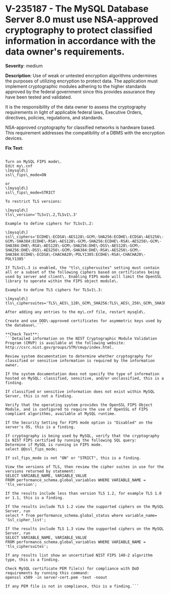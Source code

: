 # V-235187 - The MySQL Database Server 8.0 must use NSA-approved cryptography to protect classified information in accordance with the data owner's requirements.

**Severity**: medium

**Description**:
Use of weak or untested encryption algorithms undermines the purposes of utilizing encryption to protect data. The application must implement cryptographic modules adhering to the higher standards approved by the federal government since this provides assurance they have been tested and validated.

It is the responsibility of the data owner to assess the cryptography requirements in light of applicable federal laws, Executive Orders, directives, policies, regulations, and standards.

NSA-approved cryptography for classified networks is hardware based. This requirement addresses the compatibility of a DBMS with the encryption devices.

**Fix Text**:
```Configure cryptographic functions to use NSA\-approved cryptography\-compliant algorithms\.

Turn on MySQL FIPS mode\.
Edit my\.cnf
\[mysqld\]
ssl\_fips\_mode=ON

or
\[mysqld\]
ssl\_fips\_mode=STRICT

To restrict TLS versions:

\[mysqld\]
tls\_version='TLSv1\.2,TLSv1\.3'

Example to define ciphers for TLSv1\.2:

\[mysqld\]
ssl\_ciphers='ECDHE\-ECDSA\-AES128\-GCM\-SHA256:ECDHE\-ECDSA\-AES256\-GCM\-SHA384:ECDHE\-RSA\-AES128\-GCM\-SHA256:ECDHE\-RSA\-AES256\-GCM\-SHA384:DHE\-RSA\-AES128\-GCM\-SHA256:DHE\-DSS\-AES128\-GCM\-SHA256:DHE\-DSS\-AES256\-GCM\-SHA384:DHE\-RSA\-AES256\-GCM\-SHA384:ECDHE\-ECDSA\-CHACHA20\-POLY1305:ECDHE\-RSA\-CHACHA20\-POLY1305'

If TLSv1\.3 is enabled, the "tls\_ciphersuites" setting must contain all or a subset of the following ciphers based on certificates being used by server and client\. Enabling FIPS mode will limit the OpenSSL library to operate within the FIPS object module\.

Example to define TLS ciphers for TLSv1\.3:

\[mysqld\]
tls\_ciphersuites='TLS\_AES\_128\_GCM\_SHA256:TLS\_AES\_256\_GCM\_SHA384:TLS\_CHACHA20\_POLY1305\_SHA256:TLS\_AES\_128\_CCM\_SHA256:TLS\_AES\_128\_CCM\_8\_SHA256'

After adding any entries to the my\.cnf file, restart mysqld\.

Create and use DOD\-approved certificates for asymmetric keys used by the database\.```

**Check Text**:
```Detailed information on the NIST Cryptographic Module Validation Program (CMVP) is available at the following website: http://csrc.nist.gov/groups/STM/cmvp/index.html.

Review system documentation to determine whether cryptography for classified or sensitive information is required by the information owner.

If the system documentation does not specify the type of information hosted on MySQL: classified, sensitive, and/or unclassified, this is a finding.

If classified or sensitive information does not exist within MySQL Server, this is not a finding.

Verify that the operating system provides the OpenSSL FIPS Object Module, and is configured to require the use of OpenSSL of FIPS compliant algorithms, available at MySQL runtime.

If the Security Setting for FIPS mode option is "Disabled" on the server's OS, this is a finding.

If cryptography is being used by MySQL, verify that the cryptography is NIST FIPS certified by running the following SQL query:
Determine if MySQL is running in FIPS mode.
select @@ssl_fips_mode;

If ssl_fips_mode is not "ON" or "STRICT", this is a finding.

View the versions of TLS, then review the cipher suites in use for the versions returned by statement:
SELECT VARIABLE_NAME, VARIABLE_VALUE
FROM performance_schema.global_variables WHERE VARIABLE_NAME = 'tls_version';

If the results include less than version TLS 1.2, for example TLS 1.0 or 1.1, this is a finding. 

If the results include TLS 1.2 view the supported ciphers on the MySQL Server, run
select * from performance_schema.global_status where variable_name= 'Ssl_cipher_list';

If the results include TLS 1.3 view the supported ciphers on the MySQL Server, run
SELECT VARIABLE_NAME, VARIABLE_VALUE
FROM performance_schema.global_variables WHERE VARIABLE_NAME = 'tls_ciphersuites';

If any results list show an uncertified NIST FIPS 140-2 algorithm type, this is a finding.

Check MySQL certificate PEM file(s) for compliance with DoD requirements by running this command: 
openssl x509 -in server-cert.pem -text -noout

If any PEM file is not in compliance, this is a finding.```
